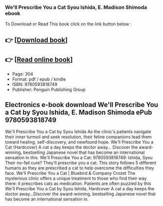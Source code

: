 ### We'll Prescribe You a Cat Syou Ishida, E. Madison Shimoda ebook

To Download or Read This book click on the link button below :

## 👉  [**[Download book](http://filesbooks.info/download.php?group=book&from=github.com&id=717214&lnk=1063 "Download book")**]

## 👉  [**[Read online book](http://filesbooks.info/download.php?group=book&from=github.com&id=717214&lnk=1063 "Read online book")**]


* Page: 304
* Format: pdf / epub / kindle
* ISBN: 9780593818749
* Publisher: Penguin Publishing Group



## Electronics e-book download We'll Prescribe You a Cat by Syou Ishida, E. Madison Shimoda ePub 9780593818749



 We&#039;ll Prescribe You a Cat by Syou Ishida As the clinic&#039;s patients navigate their inner turmoil and seek resolution, their feline companions lead them toward healing, self-discovery, and newfound hope.
 We&#039;ll Prescribe You a Cat (Hardcover) A cat a day keeps the doctor away… Discover the award-winning, bestselling Japanese novel that has become an international sensation in this 
 We&#039;ll Prescribe You a Cat: 9780593818749: Ishida, Syou Their no-fail cure? They&#039;ll prescribe you a cat. This story follows 5 different humans as they are prescribed a cat to help overcome the difficulties they face.
 We&#039;ll Prescribe You a Cat | Bluebird &amp; Company Crozet The mysterious clinic offers a unique treatment to those who find their way there: it prescribes cats as medication. Patients are often puzzled by this 
 We&#039;ll Prescribe You a Cat by Syou Ishida, Hardcover A cat a day keeps the doctor away…Discover the award-winning, bestselling Japanese novel that has become an international sensation in.





